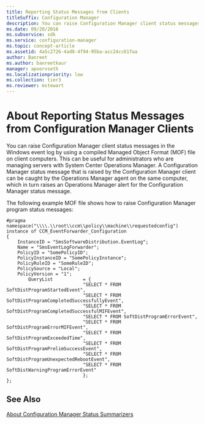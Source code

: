 ```yaml
---
title: Reporting Status Messages from Clients
titleSuffix: Configuration Manager
description: You can raise Configuration Manager client status messages in the Windows event log by using a compiled Managed Object Format (MOF) file on client computers.
ms.date: 09/20/2016
ms.subservice: sdk
ms.service: configuration-manager
ms.topic: concept-article
ms.assetid: 4a5c2726-4ad8-4f94-95ba-acc24cc61faa
author: Banreet
ms.author: banreetkaur
manager: apoorvseth
ms.localizationpriority: low
ms.collection: tier3
ms.reviewer: mstewart
---
```

# About Reporting Status Messages from Configuration Manager Clients
You can raise Configuration Manager client status messages in the Windows event log by using a compiled Managed Object Format (MOF) file on client computers. This can be useful for administrators who are managing servers with System Center Operations Manager. A Configuration Manager status message that is raised by the Configuration Manager client can be caught by the Operations Manager agent on the same computer, which in turn raises an Operations Manager alert for the Configuration Manager status message.

 The following example MOF file shows how to raise Configuration Manager program status messages:

```
#pragma namespace("\\\\.\\root\\ccm\\policy\\machine\\requestedconfig")
instance of CCM_EventForwarder_Configuration
{
    InstanceID = "SmsSoftwareDistribution.EventLog";
    Name = "SmsEventLogForwarder";
    PolicyID = "SomePolicyID";
    PolicyInstanceID = "SomePolicyInstance";
    PolicyRuleID = "SomeRuleID";
    PolicySource = "Local";
    PolicyVersion = "1";
        QueryList           = {
                            "SELECT * FROM SoftDistProgramStartedEvent",
                            "SELECT * FROM SoftDistProgramCompletedSuccessfullyEvent",
                            "SELECT * FROM SoftDistProgramCompletedSuccessfulMIFEvent",
                            "SELECT * FROM SoftDistProgramErrorEvent",
                            "SELECT * FROM SoftDistProgramErrorMIFEvent",
                            "SELECT * FROM SoftDistProgramExceededTime",
                            "SELECT * FROM SoftDistProgramPrelimSuccessEvent",
                            "SELECT * FROM SoftDistProgramUnexpectedRebootEvent",
                            "SELECT * FROM SoftDistWarningProgramErrorEvent"
                            };
};
```

## See Also
 [About Configuration Manager Status Summarizers](../../../../develop/core/servers/manage/about-configuration-manager-status-summarizers.md)
